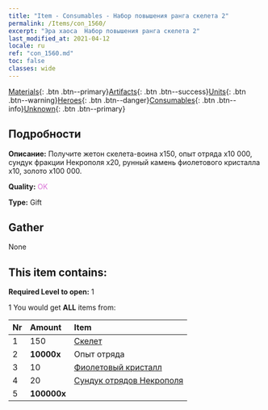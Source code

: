 ```yaml
---
title: "Item - Consumables - Набор повышения ранга скелета 2"
permalink: /Items/con_1560/
excerpt: "Эра хаоса  Набор повышения ранга скелета 2"
last_modified_at: 2021-04-12
locale: ru
ref: "con_1560.md"
toc: false
classes: wide
---
```

 [Materials](/ru/Items/){: .btn .btn--primary}[Artifacts](/ru/Items/Artifacts/){: .btn .btn--success}[Units](/ru/Items/Units/){: .btn .btn--warning}[Heroes](/ru/Items/Heroes/){: .btn .btn--danger}[Consumables](/ru/Items/Consumables/){: .btn .btn--info}[Unknown](/ru/Items/Unknown/){: .btn .btn--primary}

## Подробности
 **Описание:** Получите жетон скелета-воина x150, опыт отряда x10 000, сундук фракции Некрополя x20, рунный камень фиолетового кристалла x10, золото x100 000.

 **Quality:** <span style="color: #DA70D6">OK</span>

 **Type:** Gift

## Gather

  None

## This item contains:

 **Required Level to open:** 1

 1 You would get **ALL** items  from:

  | Nr | Amount |     Item    |
  |:---|:-------|:------------|
  | 1 | 150 | [Скелет](/ru/Items/unt_208/) | 
  | 2 |  **10000x** | Опыт отряда |  | 
  | 3 | 10 | [Фиолетовый кристалл](/ru/Items/con_720/) | 
  | 4 | 20 | [Сундук отрядов Некрополя](/ru/Items/con_1271/) | 
  | 5 |  **100000x** | <i class="fas fa-coins"/> |  | 
